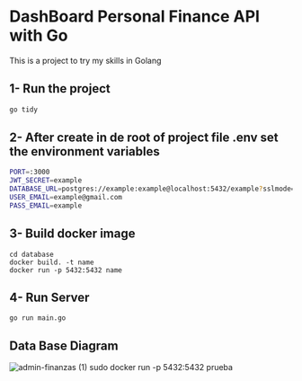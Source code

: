 # DashBoard Personal Finance API with Go

This is a project to try my skills in Golang

## 1- Run the project
```sh
go tidy
```

## 2- After  create in de root of project file **.env** set the environment variables
```sh
PORT=:3000
JWT_SECRET=example
DATABASE_URL=postgres://example:example@localhost:5432/example?sslmode=disable
USER_EMAIL=example@gmail.com
PASS_EMAIL=example
```
## 3- Build docker image 
```
cd database
docker build. -t name 
docker run -p 5432:5432 name
```

## 4- Run  Server 
```
go run main.go
```




## Data Base Diagram 

![admin-finanzas (1)](https://user-images.githubusercontent.com/108156933/209610220-a7ef4af6-1c49-45ce-97ca-7e6d3b78d5cd.png)
sudo docker run -p 5432:5432 prueba

